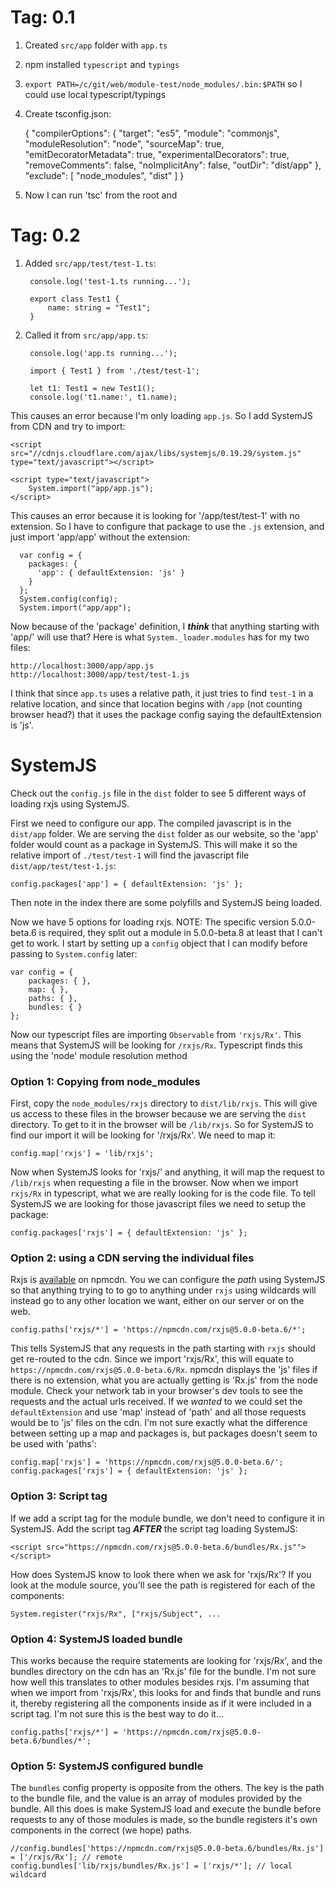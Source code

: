 # Tag: 0.1

1. Created `src/app` folder with `app.ts`
2. npm installed `typescript` and `typings`
3. `export PATH=/c/git/web/module-test/node_modules/.bin:$PATH` so I could use local typescript/typings
4. Create tsconfig.json:

    {
        "compilerOptions": {
        "target": "es5",
        "module": "commonjs",
        "moduleResolution": "node",
        "sourceMap": true,
        "emitDecoratorMetadata": true,
        "experimentalDecorators": true,
        "removeComments": false,
        "noImplicitAny": false,
        "outDir": "dist/app"
      },
      "exclude": [
        "node_modules",
        "dist"
      ]
    }

5. Now I can run 'tsc' from the root and 

# Tag: 0.2

1. Added `src/app/test/test-1.ts`:

        console.log('test-1.ts running...');

        export class Test1 {
            name: string = "Test1";
        }

2. Called it from `src/app/app.ts`:

        console.log('app.ts running...');

        import { Test1 } from './test/test-1';

        let t1: Test1 = new Test1();
        console.log('t1.name:', t1.name);

This causes an error because I'm only loading `app.js`.  So I 
add SystemJS from CDN and try to import:

    <script src="//cdnjs.cloudflare.com/ajax/libs/systemjs/0.19.29/system.js" type="text/javascript"></script>

    <script type="text/javascript">
        System.import("app/app.js");
    </script>
    
This causes an error because it is looking for '/app/test/test-1' with no extension.
So I have to configure that package to use the `.js` extension, and just import 'app/app' without
the extension:

      var config = {
        packages: {
          'app': { defaultExtension: 'js' }
        }
      };
      System.config(config);
      System.import("app/app");

Now because of the 'package' definition, I ***think*** that anything starting with 'app/' 
will use that?  Here is what `System._loader.modules` has for my two files:

    http://localhost:3000/app/app.js
    http://localhost:3000/app/test/test-1.js

I think that since `app.ts` uses a relative path, it just tries to find `test-1` in a relative
location, and since that location begins with `/app` (not counting browser head?) that it
uses the package config saying the defaultExtension is 'js'.

# SystemJS

Check out the `config.js` file in the `dist` folder to see 5 different ways of loading
rxjs using SystemJS.  

First we need to configure our app.  The compiled javascript is in the `dist/app` folder.
We are serving the `dist` folder as our website, so the 'app' folder would count as a 
package in SystemJS.  This will make it so the relative import of `./test/test-1` will
find the javascript file `dist/app/test/test-1.js`:

    config.packages['app'] = { defaultExtension: 'js' };

Then note in the index there are some polyfills and SystemJS being loaded.

Now we have 5 options for loading rxjs.  NOTE: The specific version 5.0.0-beta.6 is
required, they split out a module in 5.0.0-beta.8 at least that I can't get to work.
I start by setting up a `config` object that I can modify before passing to 
`System.config` later:

    var config = {
        packages: { },
        map: { },
        paths: { },
        bundles: { } 
    };

Now our typescript files are importing `Observable` from `'rxjs/Rx'`.  This means
that SystemJS will be looking for `/rxjs/Rx`.  Typescript finds this using the
'node' module resolution method

### Option 1: Copying from node_modules

First, copy the `node_modules/rxjs` directory to `dist/lib/rxjs`.  This will
give us access to these files in the browser because we are serving the `dist`
directory.  To get to it in the browser will be `/lib/rxjs`.   So for SystemJS
to find our import it will be looking for '/rxjs/Rx'.  We need to map it:

    config.map['rxjs'] = 'lib/rxjs';

Now when SystemJS looks for 'rxjs/' and anything, it will map the request to
`/lib/rxjs` when requesting a file in the browser.  Now when we import
`rxjs/Rx` in typescript, what we are really looking for is the  code file.  To
tell SystemJS we are looking for those javascript files we need to setup the 
package:

    config.packages['rxjs'] = { defaultExtension: 'js' };

### Option 2: using a CDN serving the individual files

Rxjs is [available][npmcdn-rxjs] on npmcdn.  You we can configure the *path*
using SystemJS so that anything trying to to go to anything under `rxjs` using
wildcards will instead go to any other location we want, either on our server
or on the web. 

  [npmcdn-rxjs]: https://npmcdn.com/rxjs@5.0.0-beta.6
  
    config.paths['rxjs/*'] = 'https://npmcdn.com/rxjs@5.0.0-beta.6/*';

This tells SystemJS that any requests in the path starting with `rxjs` should
get re-routed to the cdn.  Since we import 'rxjs/Rx', this will equate to
`https://npmcdn.com/rxjs@5.0.0-beta.6/Rx`.  npmcdn displays the 'js' files
if there is no extension, what you are actually getting is 'Rx.js' from the
node module.  Check your network tab in your browser's dev tools to see the
requests and the actual urls received.  If we *wanted* to we could set
the `defaultExtension` and use 'map' instead of 'path' and all those requests
would be to 'js' files on the cdn.  I'm not sure exactly what the difference
between setting up a map and packages is, but packages doesn't seem to be
used with 'paths':

    config.map['rxjs'] = 'https://npmcdn.com/rxjs@5.0.0-beta.6/';
    config.packages['rxjs'] = { defaultExtension: 'js' };

### Option 3: Script tag

If we add a script tag for the module bundle, we don't need to configure it
in SystemJS.  Add the script tag ***AFTER*** the script tag loading SystemJS:

    <script src="https://npmcdn.com/rxjs@5.0.0-beta.6/bundles/Rx.js""></script>
    
How does SystemJS know to look there when we ask for 'rxjs/Rx'?  If you look
at the module source, you'll see the path is registered for each of the
components:

    System.register("rxjs/Rx", ["rxjs/Subject", ...

### Option 4: SystemJS loaded bundle

This works because the require statements are looking for 'rxjs/Rx',
and the bundles directory on the cdn has an 'Rx.js' file for the bundle.
I'm not sure how well this translates to other modules besides rxjs.  I'm 
assuming that when we import from 'rxjs/Rx', this looks for and finds
that bundle and runs it, thereby registering all the components inside
as if it were included in a script tag.  I'm not sure this is the best way
to do it...

    config.paths['rxjs/*'] = 'https://npmcdn.com/rxjs@5.0.0-beta.6/bundles/*';

### Option 5: SystemJS configured bundle

The `bundles` config property is opposite from the others.  The key is
the path to the bundle file, and the value is an array of modules provided
by the bundle.  All this does is make SystemJS load and execute the bundle
before requests to any of those modules is made, so the bundle registers 
it's own components in the correct (we hope) paths.

    //config.bundles['https://npmcdn.com/rxjs@5.0.0-beta.6/bundles/Rx.js'] = ['/rxjs/Rx']; // remote
    config.bundles['lib/rxjs/bundles/Rx.js'] = ['rxjs/*']; // local wildcard
